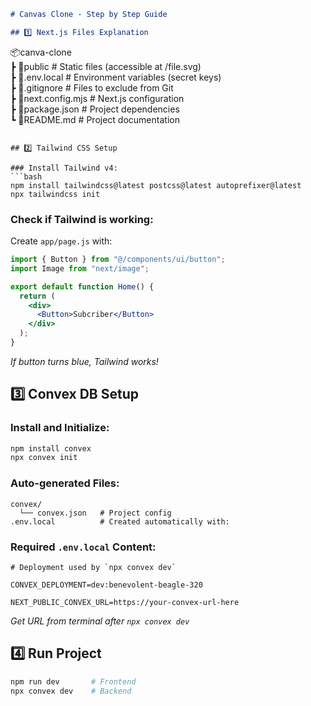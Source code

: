 

```markdown
# Canvas Clone - Step by Step Guide

## 1️⃣ Next.js Files Explanation
```
📦canva-clone
<br>
┣ 📂public          # Static files (accessible at /file.svg)
<br>
┣ 📜.env.local      # Environment variables (secret keys)
<br>
┣ 📜.gitignore      # Files to exclude from Git
<br>
┣ 📜next.config.mjs # Next.js configuration
<br>
┣ 📜package.json    # Project dependencies
<br>
┗ 📜README.md       # Project documentation
<br>
```

## 2️⃣ Tailwind CSS Setup

### Install Tailwind v4:
```bash
npm install tailwindcss@latest postcss@latest autoprefixer@latest
npx tailwindcss init
```

### Check if Tailwind is working:
Create `app/page.js` with:
```jsx
import { Button } from "@/components/ui/button";
import Image from "next/image";

export default function Home() {
  return (
    <div>
      <Button>Subcriber</Button>
    </div>
  );
}

```
*If button turns blue, Tailwind works!*

## 3️⃣ Convex DB Setup

### Install and Initialize:
```bash
npm install convex
npx convex init
```

### Auto-generated Files:
```
convex/
  └── convex.json   # Project config
.env.local          # Created automatically with:
```

### Required `.env.local` Content:
```env
# Deployment used by `npx convex dev`

CONVEX_DEPLOYMENT=dev:benevolent-beagle-320

NEXT_PUBLIC_CONVEX_URL=https://your-convex-url-here
```
*Get URL from terminal after `npx convex dev`*

## 4️⃣ Run Project
```bash
npm run dev       # Frontend
npx convex dev    # Backend
```


